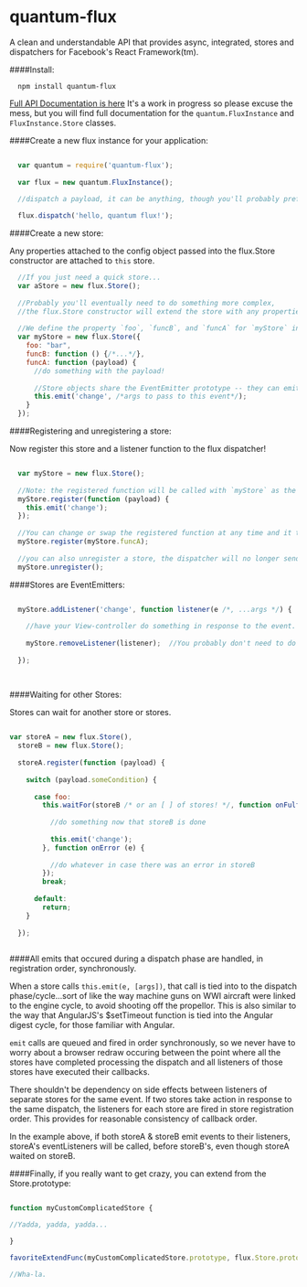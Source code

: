 quantum-flux
====

A clean and understandable API that provides async, integrated, stores and
dispatchers for Facebook's React Framework(tm).

####Install:
```
  npm install quantum-flux
```

[Full API Documentation is here](http://sterpe.github.io/quantum-flux/out/Store.html)  It's a work in progress so please excuse the mess, but you will find full documentation for the `quantum.FluxInstance` and `FluxInstance.Store` classes. 

####Create a new flux instance for your application:

```javascript

  var quantum = require('quantum-flux');
  
  var flux = new quantum.FluxInstance();
  
  //dispatch a payload, it can be anything, though you'll probably prefer to use objects.

  flux.dispatch('hello, quantum flux!');

```

####Create a new store:

Any properties attached to the config object passed into the flux.Store constructor are attached to `this` store.
  
```javascript
  //If you just need a quick store...
  var aStore = new flux.Store();
  
  //Probably you'll eventually need to do something more complex,
  //the flux.Store constructor will extend the store with any properties passed it via a `conf` object.
  
  //We define the property `foo`, `funcB`, and `funcA` for `myStore` instance.
  var myStore = new flux.Store({
    foo: "bar",
    funcB: function () {/*...*/},
    funcA: function (payload) {
      //do something with the payload!
      
      //Store objects share the EventEmitter prototype -- they can emit events and attach listeners!
      this.emit('change', /*args to pass to this event*/);
    }
  });
```
####Registering and unregistering a store:

Now register this store and a listener function to the flux dispatcher!
```javascript

  var myStore = new flux.Store();
  
  //Note: the registered function will be called with `myStore` as the `this` value.
  myStore.register(function (payload) {
    this.emit('change');
  });
  
  //You can change or swap the registered function at any time and it takes effect immediately!
  myStore.register(myStore.funcA);
  
  //you can also unregister a store, the dispatcher will no longer send dispatches to this store.
  myStore.unregister();
```

####Stores are EventEmitters:

```javascript

  myStore.addListener('change', function listener(e /*, ...args */) {
    
    //have your View-controller do something in response to the event.
    
    myStore.removeListener(listener);  //You probably don't need to do this, but you can...
    
  });
  
  
```

####Waiting for other Stores:

Stores can wait for another store or stores.

```javascript

var storeA = new flux.Store(),
  storeB = new flux.Store();
  
  storeA.register(function (payload) {
    
    switch (payload.someCondition) {
    
      case foo:
        this.waitFor(storeB /* or an [ ] of stores! */, function onFulfilled (payload) {
        
          //do something now that storeB is done
        
          this.emit('change');
        }, function onError (e) {
        
          //do whatever in case there was an error in storeB
        });
        break;
        
      default:
        return;
    }
    
  });
  
```

####All emits that occured during a dispatch phase are handled, in registration order, synchronously.

When a store calls `this.emit(e, [args])`, that call is tied into to the dispatch phase/cycle...sort of like the way
machine guns on WWI aircraft were linked to the engine cycle, to avoid shooting off the propellor.  This is also similar to the way that AngularJS's $setTimeout function is tied into the Angular digest cycle, for those familiar with Angular.

`emit` calls are queued and fired in order synchronously, so we never have to worry about a browser redraw occuring between the point where all the stores have completed processing the dispatch and all listeners of those stores have executed their callbacks.

There shouldn't be dependency on side effects between listeners of separate stores for the same event.  If two stores take action in response to the same dispatch, the listeners for each store are fired in store registration order.  This provides for reasonable consistency of callback order.

In the example above, if both storeA & storeB emit events to their listeners, storeA's eventListeners will be called,
before storeB's, even though storeA waited on storeB.


####Finally, if you really want to get crazy, you can extend from the Store.prototype:

```javascript

function myCustomComplicatedStore {

//Yadda, yadda, yadda...

}

favoriteExtendFunc(myCustomComplicatedStore.prototype, flux.Store.prototype);

//Wha-la.
```

